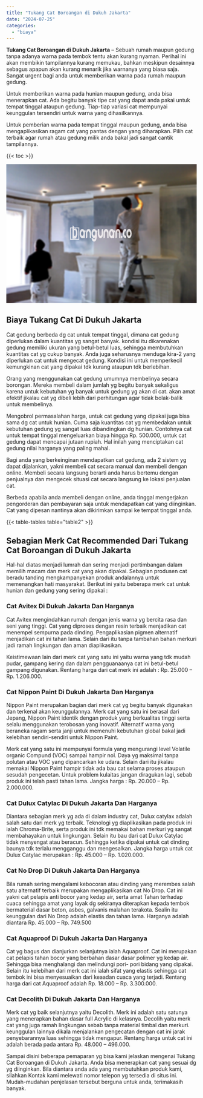 ```yaml
---
title: "Tukang Cat Boroangan di Dukuh Jakarta"
date: "2024-07-25"
categories: 
  - "biaya"
---
```


**Tukang Cat Boroangan di Dukuh Jakarta** – Sebuah rumah maupun gedung tanpa adanya warna pada tembok tentu akan kurang nyaman. Perihal ini akan membikin tampilannya kurang memukau, bahkan meskipun desainnya sebagus apapun akan kurang menarik jika warnanya yang biasa saja. Sangat urgent bagi anda untuk memberikan warna pada rumah maupun gedung.

Untuk memberikan warna pada hunian maupun gedung, anda bisa menerapkan cat. Ada begitu banyak tipe cat yang dapat anda pakai untuk tempat tinggal ataupun gedung. Tiap-tiap variasi cat mempunyai keunggulan tersendiri untuk warna yang dihasilkannya.

Untuk pemberian warna pada tempat tinggal maupun gedung, anda bisa mengaplikasikan ragam cat yang pantas dengan yang diharapkan. Pilih cat terbaik agar rumah atau gedung milik anda bakal jadi sangat cantik tampilannya.

{{< toc >}}

![Tukang Cat Boroangan di Dukuh Jakarta](/images/jasa-cat-murah31.png)

## Biaya Tukang Cat Di Dukuh Jakarta

Cat gedung berbeda dg cat untuk tempat tinggal, dimana cat gedung diperlukan dalam kuantitas yg sangat banyak. kondisi itu dikarenakan gedung memiliki ukuran yang betul-betul luas, sehingga membutuhkan kuantitas cat yg cukup banyak. Anda juga seharusnya menduga kira-2 yang diperlukan cat untuk mengecat gedung. Kondisi ini untuk memperkecil kemungkinan cat yang dipakai tdk kurang ataupun tdk berlebihan.

Orang yang menggunakan cat gedung umumnya membelinya secara borongan. Mereka membeli dalam jumlah yg begitu banyak sekaligus karena untuk kebutuhan yg banyak untuk gedung yg akan di cat. akan amat efektif jikalau cat yg dibeli lebih dari perhitungan agar tidak bolak-balik untuk membelinya.

Mengobrol permasalahan harga, untuk cat gedung yang dipakai juga bisa sama dg cat untuk hunian. Cuma saja kuantitas cat yg membedakan untuk kebutuhan gedung yg sangat luas dibandingkan dg hunian. Contohnya cat untuk tempat tinggal mengeluarkan biaya hingga Rp. 500.000, untuk cat gedung dapat mencapai jutaan rupiah. Hal inilah yang menciptakan cat gedung nilai harganya yang paling mahal.

Bagi anda yang berkeinginan mendapatkan cat gedung, ada 2 sistem yg dapat dijalankan, yakni membeli cat secara manual dan membeli dengan online. Membeli secara langsung berarti anda harus bertemu dengan penjualnya dan mengecek situasi cat secara langsung ke lokasi penjualan cat.

Berbeda apabila anda membeli dengan online, anda tinggal mengerjakan pengorderan dan pembayaran saja untuk mendapatkan cat yang diinginkan. Cat yang dipesan nantinya akan dikirimkan sampai ke tempat tinggal anda.

{{< table-tables table="table2" >}}

## Sebagian Merk Cat Recommended Dari Tukang Cat Boroangan di Dukuh Jakarta

Hal-hal diatas menjadi lumrah dan sering menjadi pertimbangan dalam memilih macam dan merk cat yang akan dipakai. Sebagian produsen cat beradu tanding mengkampanyekan produk andalannya untuk memenangkan hati masyarakat. Berikut ini yaitu beberapa merk cat untuk hunian dan gedung yang sering dipakai :

### Cat Avitex Di Dukuh Jakarta Dan Harganya

Cat Avitex mengindahkan rumah dengan jenis warna yg bercita rasa dan seni yang tinggi. Cat yang diproses dengan resin terbaik menjadikan cat menempel sempurna pada dinding. Pengaplikasian pigmen alternatif menjadikan cat ini tahan lama. Selain dari itu tanpa tambahan bahan merkuri jadi ramah lingkungan dan aman diaplikasikan.

Keistimewaan lain dari merk cat yang satu ini yaitu warna yang tdk mudah pudar, gampang kering dan dalam pengguanaanya cat ini betul-betul gampang digunakan. Rentang harga dari cat merk ini adalah : Rp. 25.000 – Rp. 1.206.000.

### Cat Nippon Paint Di Dukuh Jakarta Dan Harganya

Nippon Paint merupakan bagian dari merk cat yg begitu banyak digunakan dan terkenal akan keunggulannya. Merk cat yang satu ini berasal dari Jepang, Nippon Paint identik dengan produk yang berkualitas tinggi serta selalu menggunakan terobosan yang inovatif. Alternatif warna yang beraneka ragam serta janji untuk memenuhi kebutuhan global bakal jadi kelebihan sendiri-sendiri untuk Nippon Paint.

Merk cat yang satu ini mempunyai formula yang mengurangi level Volatile organic Compund (VOC) sampai hampir nol. Daya yg maksimal tanpa polutan atau VOC yang dipancarkan ke udara. Selain dari itu jikalau memakai Nippon Paint hampir tidak ada bau cat selama proses ataupun sesudah pengecetan. Untuk problem kulaitas jangan diragukan lagi, sebab produk ini telah pasti tahan lama. Jangka harga : Rp. 20.000 – Rp. 2.000.000.

### Cat Dulux Catylac Di Dukuh Jakarta Dan Harganya

Diantara sebagian merk yg ada di dalam industry cat, Dulux catylax adalah salah satu dari merk yg terbaik. Teknologi yg diaplikasikan pada produk ini ialah Chroma-Brite, serta produk ini tdk memakai bahan merkuri yg sangat membahayakan untuk lingkungan. Selain itu bau dari cat Dulux Catylac tidak menyengat atau beracun. Sehingga ketika dipakai untuk cat dinding baunya tdk terlalu mengganggu dan mengesalkan. Jangka harga untuk cat Dulux Catylac merupakan : Rp. 45.000 – Rp. 1.020.000.

### Cat No Drop Di Dukuh Jakarta Dan Harganya

Bila rumah sering mengalami kebocoran atau dinding yang merembes salah satu alternatif terbaik merupakan mengaplikasikan cat No Drop. Cat ini yakni cat pelapis anti bocor yang kedap air, serta amat Tahan terhadap cuaca sehingga amat yang layak dg sekiranya diterapkan kepada tembok bermaterial dasar beton, asbes, galvanis malahan terakota. Sealin itu keunggulan dari No Drop adalah elastis dan tahan lama. Harganya adalah diantara Rp. 45.000 – Rp. 749.500

### Cat Aquaproof Di Dukuh Jakarta Dan Harganya

Cat yg bagus dan dianjurkan selanjutnya ialah Aquaproof. Cat ini merupakan cat pelapis tahan bocor yang berbahan dasar dasar polimer yg kedap air. Sehingga bisa menghalangi dan melindungi pori- pori bidang yang dipakai. Selain itu kelebihan dari merk cat ini ialah sifat yang elastis sehingga cat tembok ini bisa menyesuaikan dari keaadan cuaca yang terjadi. Rentang harga dari cat Aquaproof adalah Rp. 18.000 – Rp. 3.300.000.

### Cat Decolith Di Dukuh Jakarta Dan Harganya

Merk cat yg baik selanjutnya yaitu Decolith. Merk ini adalah satu satunya yang menerapkan bahan dasar full Acrylic di kelasnya. Decolih yaitu merk cat yang juga ramah lingkungan sebab tanpa material timbal dan merkuri. keunggulan lainnya dikala menjalankan pengecatan dengan cat ini jarak penyebarannya luas sehingga tidak mengapur. Rentang harga untuk cat ini adalah berada pada antara Rp. 48.000 – 496.000.

Sampai disini beberapa pemaparan yg bisa kami jelaskan mengenai Tukang Cat Boroangan di Dukuh Jakarta. Anda bisa menerapkan cat yang sesuai dg yg diinginkan. Bila diantara anda ada yang membutuhkan produk kami, silahkan Kontak kami melewati nomor telepon yg tersedia di situs ini. Mudah-mudahan penjelasan tersebut berguna untuk anda, terimakasih banyak.

